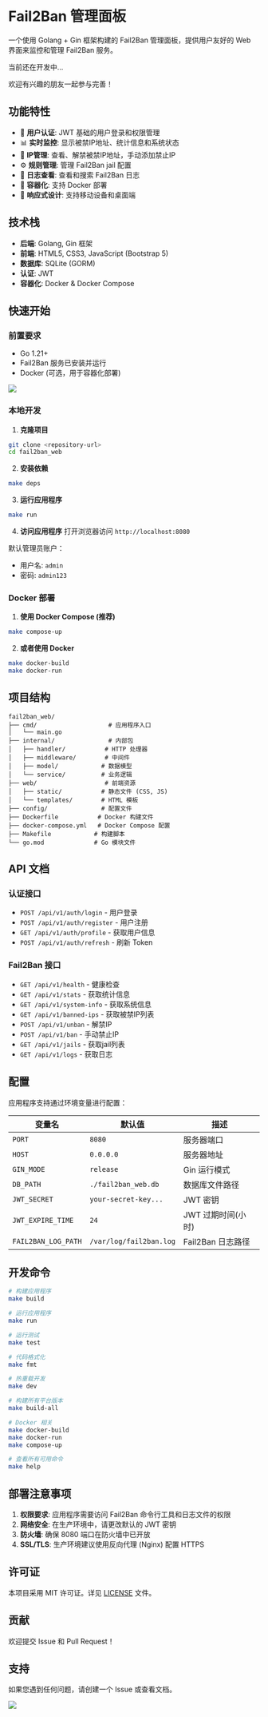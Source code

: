 # Fail2Ban 管理面板

一个使用 Golang + Gin 框架构建的 Fail2Ban 管理面板，提供用户友好的 Web 界面来监控和管理 Fail2Ban 服务。

当前还在开发中...
 
欢迎有兴趣的朋友一起参与完善！




## 功能特性

- 🔐 **用户认证**: JWT 基础的用户登录和权限管理
- 📊 **实时监控**: 显示被禁IP地址、统计信息和系统状态
- 🚫 **IP管理**: 查看、解禁被禁IP地址，手动添加禁止IP
- ⚙️ **规则管理**: 管理 Fail2Ban jail 配置
- 📝 **日志查看**: 查看和搜索 Fail2Ban 日志
- 🐳 **容器化**: 支持 Docker 部署
- 📱 **响应式设计**: 支持移动设备和桌面端

## 技术栈

- **后端**: Golang, Gin 框架
- **前端**: HTML5, CSS3, JavaScript (Bootstrap 5)
- **数据库**: SQLite (GORM)
- **认证**: JWT
- **容器化**: Docker & Docker Compose

## 快速开始

### 前置要求

- Go 1.21+
- Fail2Ban 服务已安装并运行
- Docker (可选，用于容器化部署)

![](img/003.png)

### 本地开发

1. **克隆项目**
```bash
git clone <repository-url>
cd fail2ban_web
```

2. **安装依赖**
```bash
make deps
```

3. **运行应用程序**
```bash
make run
```

4. **访问应用程序**
打开浏览器访问 `http://localhost:8080`

默认管理员账户：
- 用户名: `admin`
- 密码: `admin123`

### Docker 部署

1. **使用 Docker Compose (推荐)**
```bash
make compose-up
```

2. **或者使用 Docker**
```bash
make docker-build
make docker-run
```

## 项目结构

```
fail2ban_web/
├── cmd/                    # 应用程序入口
│   └── main.go
├── internal/               # 内部包
│   ├── handler/           # HTTP 处理器
│   ├── middleware/        # 中间件
│   ├── model/            # 数据模型
│   └── service/          # 业务逻辑
├── web/                   # 前端资源
│   ├── static/           # 静态文件 (CSS, JS)
│   └── templates/        # HTML 模板
├── config/               # 配置文件
├── Dockerfile           # Docker 构建文件
├── docker-compose.yml   # Docker Compose 配置
├── Makefile            # 构建脚本
└── go.mod              # Go 模块文件
```

## API 文档

### 认证接口

- `POST /api/v1/auth/login` - 用户登录
- `POST /api/v1/auth/register` - 用户注册
- `GET /api/v1/auth/profile` - 获取用户信息
- `POST /api/v1/auth/refresh` - 刷新 Token

### Fail2Ban 接口

- `GET /api/v1/health` - 健康检查
- `GET /api/v1/stats` - 获取统计信息
- `GET /api/v1/system-info` - 获取系统信息
- `GET /api/v1/banned-ips` - 获取被禁IP列表
- `POST /api/v1/unban` - 解禁IP
- `POST /api/v1/ban` - 手动禁止IP
- `GET /api/v1/jails` - 获取jail列表
- `GET /api/v1/logs` - 获取日志

## 配置

应用程序支持通过环境变量进行配置：

| 变量名 | 默认值 | 描述 |
|--------|---------|------|
| `PORT` | `8080` | 服务器端口 |
| `HOST` | `0.0.0.0` | 服务器地址 |
| `GIN_MODE` | `release` | Gin 运行模式 |
| `DB_PATH` | `./fail2ban_web.db` | 数据库文件路径 |
| `JWT_SECRET` | `your-secret-key...` | JWT 密钥 |
| `JWT_EXPIRE_TIME` | `24` | JWT 过期时间(小时) |
| `FAIL2BAN_LOG_PATH` | `/var/log/fail2ban.log` | Fail2Ban 日志路径 |

## 开发命令

```bash
# 构建应用程序
make build

# 运行应用程序
make run

# 运行测试
make test

# 代码格式化
make fmt

# 热重载开发
make dev

# 构建所有平台版本
make build-all

# Docker 相关
make docker-build
make docker-run
make compose-up

# 查看所有可用命令
make help
```

## 部署注意事项

1. **权限要求**: 应用程序需要访问 Fail2Ban 命令行工具和日志文件的权限
2. **网络安全**: 在生产环境中，请更改默认的 JWT 密钥
3. **防火墙**: 确保 8080 端口在防火墙中已开放
4. **SSL/TLS**: 生产环境建议使用反向代理 (Nginx) 配置 HTTPS

## 许可证

本项目采用 MIT 许可证。详见 [LICENSE](LICENSE) 文件。

## 贡献

欢迎提交 Issue 和 Pull Request！

## 支持

如果您遇到任何问题，请创建一个 Issue 或查看文档。


![](img/451759627900_.pic.jpg)
